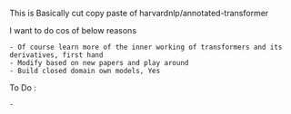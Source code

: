 This is Basically cut copy paste of harvardnlp/annotated-transformer

I want to do cos of below reasons 

	- Of course learn more of the inner working of transformers and its derivatives, first hand 
	- Modify based on new papers and play around 
	- Build closed domain own models, Yes


To Do : 

	- 